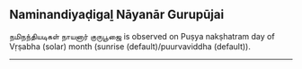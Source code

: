 ## Naminandiyaḍigaḻ Nāyanār Gurupūjai
நமிநந்தியடிகள் நாயனார் குருபூஜை is observed on Puṣya nakṣhatram day of Vṛṣabha (solar) month (sunrise (default)/puurvaviddha (default)).



---
